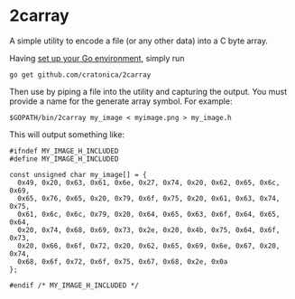 2carray
=======

A simple utility to encode a file (or any other data) into a C byte array.

Having [set up your Go environment](http://golang.org/doc/install), simply run

    go get github.com/cratonica/2carray

Then use by piping a file into the utility and capturing the output. You must provide a name for the generate array symbol. For example:

    $GOPATH/bin/2carray my_image < myimage.png > my_image.h

This will output something like:

    #ifndef MY_IMAGE_H_INCLUDED
    #define MY_IMAGE_H_INCLUDED

    const unsigned char my_image[] = {
      0x49, 0x20, 0x63, 0x61, 0x6e, 0x27, 0x74, 0x20, 0x62, 0x65, 0x6c, 0x69, 
      0x65, 0x76, 0x65, 0x20, 0x79, 0x6f, 0x75, 0x20, 0x61, 0x63, 0x74, 0x75, 
      0x61, 0x6c, 0x6c, 0x79, 0x20, 0x64, 0x65, 0x63, 0x6f, 0x64, 0x65, 0x64, 
      0x20, 0x74, 0x68, 0x69, 0x73, 0x2e, 0x20, 0x4b, 0x75, 0x64, 0x6f, 0x73, 
      0x20, 0x66, 0x6f, 0x72, 0x20, 0x62, 0x65, 0x69, 0x6e, 0x67, 0x20, 0x74, 
      0x68, 0x6f, 0x72, 0x6f, 0x75, 0x67, 0x68, 0x2e, 0x0a
    };

    #endif /* MY_IMAGE_H_INCLUDED */
